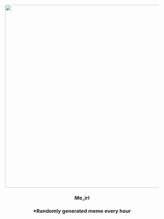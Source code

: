 <p align="center">
        <img src="https://i.redd.it/2kczmqcv00v81.jpg" width="600" height="600">
        </p>
        <h3 align="center">Me_irl</h3>
        <h3 align="center">*Randomly generated meme every hour</h3>
    